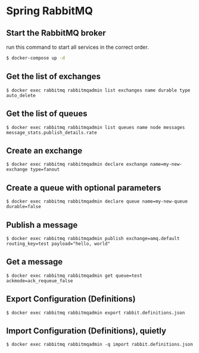 # Spring RabbitMQ

## Start the RabbitMQ broker

run this command to start all services in the correct order.

```bash
$ docker-compose up -d
```
## Get the list of exchanges

```
$ docker exec rabbitmq rabbitmqadmin list exchanges name durable type auto_delete
```

## Get the list of queues


```
$ docker exec rabbitmq rabbitmqadmin list queues name node messages message_stats.publish_details.rate
```

## Create an exchange


```
$ docker exec rabbitmq rabbitmqadmin declare exchange name=my-new-exchange type=fanout
```

## Create a queue with optional parameters


```
$ docker exec rabbitmq rabbitmqadmin declare queue name=my-new-queue durable=false
```

## Publish a message


```
$ docker exec rabbitmq rabbitmqadmin publish exchange=amq.default routing_key=test payload="hello, world"
```

## Get a message


```
$ docker exec rabbitmq rabbitmqadmin get queue=test ackmode=ack_requeue_false
```

## Export Configuration (Definitions)

```
$ docker exec rabbitmq rabbitmqadmin export rabbit.definitions.json
```
 
## Import Configuration (Definitions), quietly

```
$ docker exec rabbitmq rabbitmqadmin -q import rabbit.definitions.json
```
